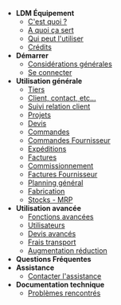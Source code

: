 <!-- docs/_sidebar.md -->

- **LDM Équipement**
  - [C'est quoi ?](/cest_quoi)
  - [A quoi ça sert](/a_quoi_ca_sert)
  - [Qui peut l'utiliser](/qui_peut_utiliser)
  - [Crédits](/credits)
- **Démarrer**
  - [Considérations générales](/considerations_generales)
  - [Se connecter](/se_connecter)
- **Utilisation générale**
  - [Tiers](/tiers)
  - [Client, contact, etc...](/clients)
  - [Suivi relation client](/suivi_relation_clients)
  - [Projets](/projets)
  - [Devis](/devis)
  - [Commandes](/commandes)
  - [Commandes Fournisseur](/commandes_fournisseur)
  - [Expéditions](/expeditions)
  - [Factures](/commissions)
  - [Commissionnement](/factures)
  - [Factures Fournisseur](/factures_fournisseurs)
  - [Planning général](/planning_general)
  - [Fabrication](/fabrication)
  - [Stocks - MRP](/stocks_mrp)             
- **Utilisation avancée**
  - [Fonctions avancées](/fonctions_avancees)
  - [Utilisateurs](/utilisateurs)
  - [Devis avancés](/devis_avances)
  - [Frais transport](/module_frais_transport)
  - [Augmentation réduction](/module_augmentation_reduction)
- **Questions Fréquentes**
- **Assistance**
	- [Contacter l'assistance](/contact_assistance)
- **Documentation technique**
  - [Problèmes rencontrés](/problemes_rencontres)
	

